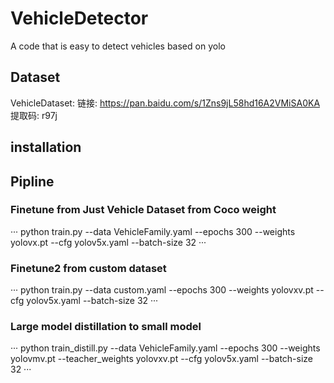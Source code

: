 # VehicleDetector
A code that is easy to detect vehicles based on yolo

## Dataset
VehicleDataset: 链接: https://pan.baidu.com/s/1Zns9jL58hd16A2VMiSA0KA 提取码: r97j

## installation

## Pipline
### Finetune from Just Vehicle Dataset from Coco weight

···
  python train.py --data VehicleFamily.yaml --epochs 300 --weights yolovx.pt --cfg yolov5x.yaml  --batch-size 32
···

### Finetune2 from custom dataset

···
  python train.py --data custom.yaml --epochs 300 --weights yolovxv.pt --cfg yolov5x.yaml  --batch-size 32
···

### Large model distillation to small model

···
  python train_distill.py --data VehicleFamily.yaml --epochs 300 --weights yolovmv.pt --teacher_weights yolovxv.pt --cfg yolov5x.yaml  --batch-size 32
···
